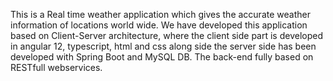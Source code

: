 This is a Real time weather application which gives the accurate weather information of locations world wide.
We have developed this application based on Client-Server architecture, where the client side part is developed in angular 12, typescript, html and css along side the server side has been developed with Spring Boot and MySQL DB.
The back-end fully based on RESTfull webservices.
